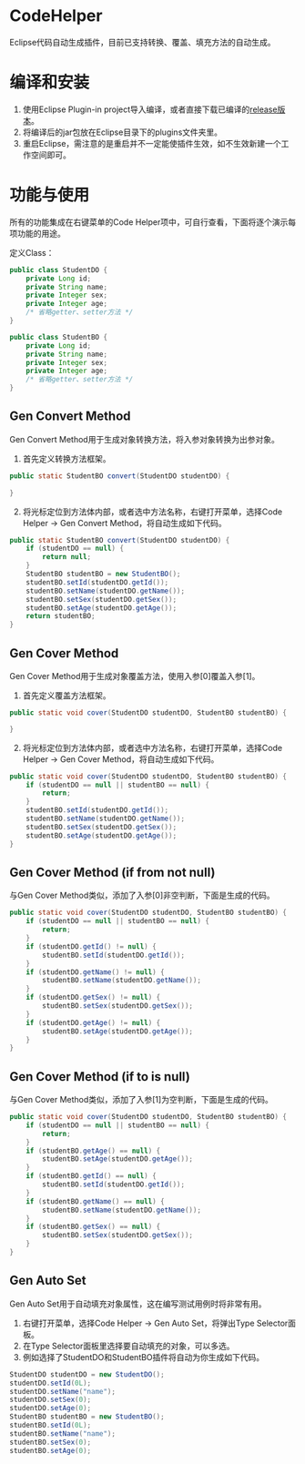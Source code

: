 # CodeHelper
Eclipse代码自动生成插件，目前已支持转换、覆盖、填充方法的自动生成。

# 编译和安装
1. 使用Eclipse Plugin-in project导入编译，或者直接下载已编译的[release版本](https://github.com/fengwk/code-helper/releases/tag/v1.0)。
2. 将编译后的jar包放在Eclipse目录下的plugins文件夹里。
3. 重启Eclipse，需注意的是重启并不一定能使插件生效，如不生效新建一个工作空间即可。

# 功能与使用

所有的功能集成在右键菜单的Code Helper项中，可自行查看，下面将逐个演示每项功能的用途。

定义Class：

```java
public class StudentDO {
    private Long id;
    private String name;
    private Integer sex;
    private Integer age;
    /* 省略getter、setter方法 */
}

public class StudentBO {
    private Long id;
    private String name;
    private Integer sex;
    private Integer age;
    /* 省略getter、setter方法 */
}
```

## Gen Convert Method

Gen Convert Method用于生成对象转换方法，将入参对象转换为出参对象。

1. 首先定义转换方法框架。

```java
public static StudentBO convert(StudentDO studentDO) {
        
}
```

2. 将光标定位到方法体内部，或者选中方法名称，右键打开菜单，选择Code Helper -> Gen Convert Method，将自动生成如下代码。

```java
public static StudentBO convert(StudentDO studentDO) {
    if (studentDO == null) {
        return null;
    }
    StudentBO studentBO = new StudentBO();
    studentBO.setId(studentDO.getId());
    studentBO.setName(studentDO.getName());
    studentBO.setSex(studentDO.getSex());
    studentBO.setAge(studentDO.getAge());
    return studentBO;
}
```

## Gen Cover Method

Gen Cover Method用于生成对象覆盖方法，使用入参[0]覆盖入参[1]。

1. 首先定义覆盖方法框架。

```java
public static void cover(StudentDO studentDO, StudentBO studentBO) {

}
```

2. 将光标定位到方法体内部，或者选中方法名称，右键打开菜单，选择Code Helper -> Gen Cover Method，将自动生成如下代码。

```java
public static void cover(StudentDO studentDO, StudentBO studentBO) {
    if (studentDO == null || studentBO == null) {
        return;
    }
    studentBO.setId(studentDO.getId());
    studentBO.setName(studentDO.getName());
    studentBO.setSex(studentDO.getSex());
    studentBO.setAge(studentDO.getAge());
}
```

## Gen Cover Method (if from not null)

与Gen Cover Method类似，添加了入参[0]非空判断，下面是生成的代码。

```java
public static void cover(StudentDO studentDO, StudentBO studentBO) {
    if (studentDO == null || studentBO == null) {
        return;
    }
    if (studentDO.getId() != null) {
        studentBO.setId(studentDO.getId());
    }
    if (studentDO.getName() != null) {
        studentBO.setName(studentDO.getName());
    }
    if (studentDO.getSex() != null) {
        studentBO.setSex(studentDO.getSex());
    }
    if (studentDO.getAge() != null) {
        studentBO.setAge(studentDO.getAge());
    }
}
```

## Gen Cover Method (if to is null)

与Gen Cover Method类似，添加了入参[1]为空判断，下面是生成的代码。

```java
public static void cover(StudentDO studentDO, StudentBO studentBO) {
    if (studentDO == null || studentBO == null) {
        return;
    }
    if (studentBO.getAge() == null) {
        studentBO.setAge(studentDO.getAge());
    }
    if (studentBO.getId() == null) {
        studentBO.setId(studentDO.getId());
    }
    if (studentBO.getName() == null) {
        studentBO.setName(studentDO.getName());
    }
    if (studentBO.getSex() == null) {
        studentBO.setSex(studentDO.getSex());
    }
}
```

## Gen Auto Set

Gen Auto Set用于自动填充对象属性，这在编写测试用例时将非常有用。

1. 右键打开菜单，选择Code Helper -> Gen Auto Set，将弹出Type Selector面板。
2. 在Type Selector面板里选择要自动填充的对象，可以多选。
3. 例如选择了StudentDO和StudentBO插件将自动为你生成如下代码。

```java
StudentDO studentDO = new StudentDO();
studentDO.setId(0L);
studentDO.setName("name");
studentDO.setSex(0);
studentDO.setAge(0);
StudentBO studentBO = new StudentBO();
studentBO.setId(0L);
studentBO.setName("name");
studentBO.setSex(0);
studentBO.setAge(0);
```